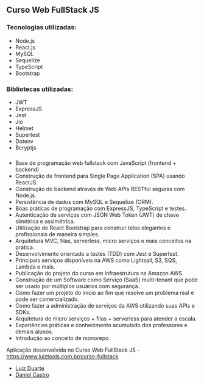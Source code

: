 ## Curso Web FullStack JS

### Tecnologias utilizadas:
- Node.js
- React.js
- MySQL
- Sequelize
- TypeScript
- Bootstrap

### Bibliotecas utilizadas:
- JWT
- ExpressJS
- Jest
- Jio
- Helmet
- Supertest
- Dotenv
- Bcryptjs

###
- Base de programação web fullstack com JavaScript (frontend + backend)
- Construção de frontend para Single Page Application (SPA) usando ReactJS.
- Construção do backend através de Web APIs RESTful seguras com Node.js.
- Persistência de dados com MySQL e Sequelize (ORM).
- Boas práticas de programação com ExpressJS, TypeScript e testes.
- Autenticação de serviços com JSON Web Token (JWT) de chave simétrica e assimétrica.
- Utilização de React Bootstrap para construir telas elegantes e profissionais de maneira simples.
- Arquitetura MVC, filas, serverless, micro serviços e mais conceitos na prática.
- Desenvolvimento orientado a testes (TDD) com Jest e Supertest.
- Principais serviços disponíveis na AWS como Lightsail, S3, SQS, Lambda e mais.
- Publicação do projeto do curso em infraestrutura na Amazon AWS.
- Construção de um Software como Serviço (SaaS) multi-tenant que pode ser usado por múltiplos usuários com segurança.
- Como fazer um projeto do início ao fim que resolve um problema real e pode ser comercializado.
- Como fazer a administração de serviços da AWS utilizando suas APIs e SDKs.
- Arquitetura de micro serviços + filas + serverless para atender a escala.
- Experiências práticas e conhecimento acumulado dos professores e demais alunos.
- Introdução ao conceito de monorepo.

Aplicação desenvolvida no Curso Web FullStack JS - https://www.luiztools.com.br/curso-fullstack
- [Luiz Duarte](https://github.com/luiztools/) 
- [Daniel Castro](https://github.com/danielcsrs)